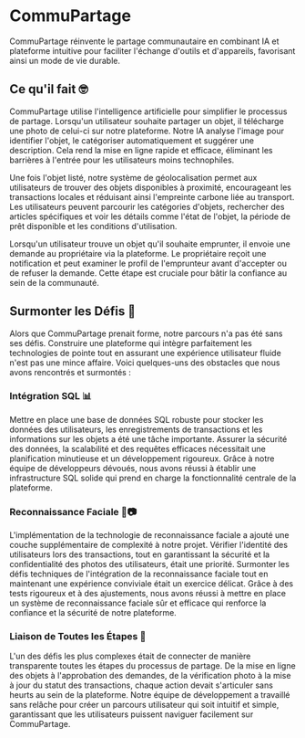 # CommuPartage

CommuPartage réinvente le partage communautaire en combinant IA et plateforme intuitive pour faciliter l'échange d'outils et d'appareils, favorisant ainsi un mode de vie durable.

## Ce qu'il fait 🤓

CommuPartage utilise l'intelligence artificielle pour simplifier le processus de partage. Lorsqu'un utilisateur souhaite partager un objet, il télécharge une photo de celui-ci sur notre plateforme. Notre IA analyse l'image pour identifier l'objet, le catégoriser automatiquement et suggérer une description. Cela rend la mise en ligne rapide et efficace, éliminant les barrières à l'entrée pour les utilisateurs moins technophiles.

Une fois l'objet listé, notre système de géolocalisation permet aux utilisateurs de trouver des objets disponibles à proximité, encourageant les transactions locales et réduisant ainsi l'empreinte carbone liée au transport. Les utilisateurs peuvent parcourir les catégories d'objets, rechercher des articles spécifiques et voir les détails comme l'état de l'objet, la période de prêt disponible et les conditions d'utilisation.

Lorsqu'un utilisateur trouve un objet qu'il souhaite emprunter, il envoie une demande au propriétaire via la plateforme. Le propriétaire reçoit une notification et peut examiner le profil de l'emprunteur avant d'accepter ou de refuser la demande. Cette étape est cruciale pour bâtir la confiance au sein de la communauté.

## Surmonter les Défis 🌟

Alors que CommuPartage prenait forme, notre parcours n'a pas été sans ses défis. Construire une plateforme qui intègre parfaitement les technologies de pointe tout en assurant une expérience utilisateur fluide n'est pas une mince affaire. Voici quelques-uns des obstacles que nous avons rencontrés et surmontés :

### Intégration SQL 📊

Mettre en place une base de données SQL robuste pour stocker les données des utilisateurs, les enregistrements de transactions et les informations sur les objets a été une tâche importante. Assurer la sécurité des données, la scalabilité et des requêtes efficaces nécessitait une planification minutieuse et un développement rigoureux. Grâce à notre équipe de développeurs dévoués, nous avons réussi à établir une infrastructure SQL solide qui prend en charge la fonctionnalité centrale de la plateforme.

### Reconnaissance Faciale 🧑📷

L'implémentation de la technologie de reconnaissance faciale a ajouté une couche supplémentaire de complexité à notre projet. Vérifier l'identité des utilisateurs lors des transactions, tout en garantissant la sécurité et la confidentialité des photos des utilisateurs, était une priorité. Surmonter les défis techniques de l'intégration de la reconnaissance faciale tout en maintenant une expérience conviviale était un exercice délicat. Grâce à des tests rigoureux et à des ajustements, nous avons réussi à mettre en place un système de reconnaissance faciale sûr et efficace qui renforce la confiance et la sécurité de notre plateforme.

### Liaison de Toutes les Étapes 🔗

L'un des défis les plus complexes était de connecter de manière transparente toutes les étapes du processus de partage. De la mise en ligne des objets à l'approbation des demandes, de la vérification photo à la mise à jour du statut des transactions, chaque action devait s'articuler sans heurts au sein de la plateforme. Notre équipe de développement a travaillé sans relâche pour créer un parcours utilisateur qui soit intuitif et simple, garantissant que les utilisateurs puissent naviguer facilement sur CommuPartage.
